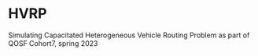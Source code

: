 # HVRP
Simulating Capacitated Heterogeneous Vehicle Routing Problem as part of QOSF Cohort7, spring 2023
